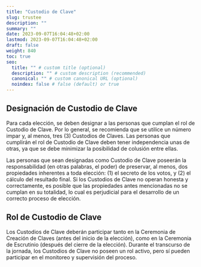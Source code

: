 ```yaml
---
title: "Custodio de Clave"
slug: trustee
description: ""
summary: ""
date: 2023-09-07T16:04:48+02:00
lastmod: 2023-09-07T16:04:48+02:00
draft: false
weight: 840
toc: true
seo:
  title: "" # custom title (optional)
  description: "" # custom description (recommended)
  canonical: "" # custom canonical URL (optional)
  noindex: false # false (default) or true
---
```

## Designación de Custodio de Clave

Para cada elección, se deben designar a las personas que cumplan
el rol de Custodio de Clave. Por lo general, se recomienda que se
utilice un número impar y, al menos, tres (3) Custodios de Claves.
Las personas que cumplirán el rol de Custodio de Clave deben tener
independencia unas de otras, ya que se debe minimizar la posibilidad
de colusión entre ellas.

Las personas que sean designadas como Custodio de Clave poseerán la
responsabilidad (en otras palabras, el poder) de preservar, al menos,
dos propiedades inherentes a toda elección: (1) el secreto de los
votos, y (2) el cálculo del resultado final. Si los Custodios de Clave
no operan honesta y correctamente, es posible que las propiedades
antes mencionadas no se cumplan en su totalidad, lo cual es perjudicial
para el desarrollo de un correcto proceso de elección.

## Rol de Custodio de Clave

Los Custodios de Clave deberán participar tanto en la Ceremonia de 
Creación de Claves (antes del inicio de la elección), como en la Ceremonia
de Escrutinio (después del cierre de la elección). Durante el transcurso 
de la jornada, los Custodios de Clave no poseen un rol activo, pero sí 
pueden participar en el monitoreo y supervisión del proceso.